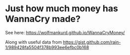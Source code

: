 # Just how much money has WannaCry made?

See here: https://wolfmankurd.github.io/WannaCryMoney/

Along with useful data from https://gist.github.com/rain-1/989428fa5504f378b993ee6efbc0b168